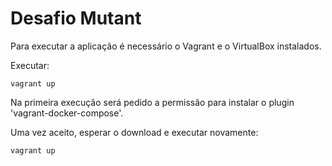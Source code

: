 # Desafio Mutant

Para executar a aplicação é necessário o Vagrant e o VirtualBox instalados.

Executar:

```
vagrant up
```

Na primeira execução será pedido a permissão para instalar o plugin 'vagrant-docker-compose'.

Uma vez aceito, esperar o download e executar novamente:

```
vagrant up
```